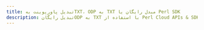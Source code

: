 ---title: تبدیل پاورپوینت بهTXT، ODP به TXT مبدل رایگان یا Perl SDKdescription: تبدیل رایگانODP به TXT با استفاده از Perl Cloud APIs & SDK. همچنین اسناد Microsoft PowerPoint را در Cloud ایجاد، ویرایش و رندر کنید.---